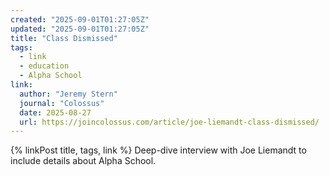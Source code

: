 ```yaml
---
created: "2025-09-01T01:27:05Z"
updated: "2025-09-01T01:27:05Z"
title: "Class Dismissed"
tags:
  - link
  - education
  - Alpha School
link:
  author: "Jeremy Stern"
  journal: "Colossus"
  date: 2025-08-27
  url: https://joincolossus.com/article/joe-liemandt-class-dismissed/
---
```


{% linkPost title, tags, link %} Deep-dive interview with Joe Liemandt to include details about Alpha School.
